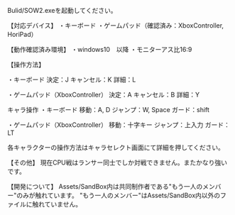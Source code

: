 Bulid/SOW2.exeを起動してください。



【対応デバイス】
・キーボード
・ゲームパッド（確認済み：XboxController, HoriPad）



【動作確認済み環境】
・windows10　以降
・モニターアス比16:9



【操作方法】

・キーボード
決定：J
キャンセル：K
詳細：L

・ゲームパッド（XboxController）
決定：A
キャンセル：B
詳細：Y


キャラ操作
・キーボード
移動：A, D
ジャンプ：W, Space
ガード：shift

・ゲームパッド（XboxController）
移動：十字キー
ジャンプ：上入力
ガード：LT


各キャラクターの操作方法はキャラセレクト画面にて詳細を押してください。



【その他】
現在CPU戦はランサー同士でしか対戦できません。またかなり強いです。


【開発について】
Assets/SandBox内は共同制作者である"もう一人のメンバー"のみが触れています。
"もう一人のメンバー"はAssets/SandBox内以外のファイルに触れていません。
